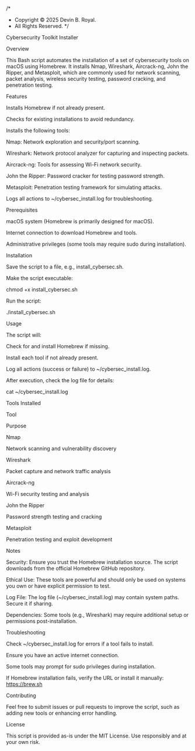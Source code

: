 /*
 * Copyright © 2025 Devin B. Royal.
 * All Rights Reserved.
 */

Cybersecurity Toolkit Installer

Overview

This Bash script automates the installation of a set of cybersecurity tools on macOS using Homebrew. It installs Nmap, Wireshark, Aircrack-ng, John the Ripper, and Metasploit, which are commonly used for network scanning, packet analysis, wireless security testing, password cracking, and penetration testing.

Features

Installs Homebrew if not already present.

Checks for existing installations to avoid redundancy.

Installs the following tools:

Nmap: Network exploration and security/port scanning.

Wireshark: Network protocol analyzer for capturing and inspecting packets.

Aircrack-ng: Tools for assessing Wi-Fi network security.

John the Ripper: Password cracker for testing password strength.

Metasploit: Penetration testing framework for simulating attacks.

Logs all actions to ~/cybersec_install.log for troubleshooting.

Prerequisites

macOS system (Homebrew is primarily designed for macOS).

Internet connection to download Homebrew and tools.

Administrative privileges (some tools may require sudo during installation).

Installation

Save the script to a file, e.g., install_cybersec.sh.

Make the script executable:

chmod +x install_cybersec.sh

Run the script:

./install_cybersec.sh

Usage

The script will:

Check for and install Homebrew if missing.

Install each tool if not already present.

Log all actions (success or failure) to ~/cybersec_install.log.

After execution, check the log file for details:

cat ~/cybersec_install.log

Tools Installed

Tool

Purpose

Nmap

Network scanning and vulnerability discovery

Wireshark

Packet capture and network traffic analysis

Aircrack-ng

Wi-Fi security testing and analysis

John the Ripper

Password strength testing and cracking

Metasploit

Penetration testing and exploit development

Notes

Security: Ensure you trust the Homebrew installation source. The script downloads from the official Homebrew GitHub repository.



Ethical Use: These tools are powerful and should only be used on systems you own or have explicit permission to test.



Log File: The log file (~/cybersec_install.log) may contain system paths. Secure it if sharing.



Dependencies: Some tools (e.g., Wireshark) may require additional setup or permissions post-installation.

Troubleshooting


Check ~/cybersec_install.log for errors if a tool fails to install.



Ensure you have an active internet connection.



Some tools may prompt for sudo privileges during installation.



If Homebrew installation fails, verify the URL or install it manually: https://brew.sh

Contributing

Feel free to submit issues or pull requests to improve the script, such as adding new tools or enhancing error handling.

License

This script is provided as-is under the MIT License. Use responsibly and at your own risk.
